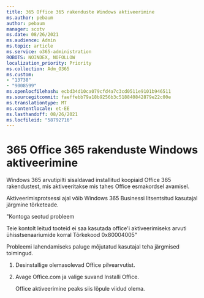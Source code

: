 ```yaml
---
title: 365 Office 365 rakenduste Windows aktiveerimine
ms.author: pebaum
author: pebaum
manager: scotv
ms.date: 08/26/2021
ms.audience: Admin
ms.topic: article
ms.service: o365-administration
ROBOTS: NOINDEX, NOFOLLOW
localization_priority: Priority
ms.collection: Adm_O365
ms.custom:
- "13738"
- "9008599"
ms.openlocfilehash: ecbd34d10ca079cfd4a7c3cd0511e9101b946511
ms.sourcegitcommit: faeffebb79a18b9256b3c518840842879e22c00e
ms.translationtype: MT
ms.contentlocale: et-EE
ms.lasthandoff: 08/26/2021
ms.locfileid: "58792716"
---
```

# <a name="activating-office-365-applications-on-windows-365-pcs"></a>365 Office 365 rakenduste Windows aktiveerimine

Windows 365 arvutipilti sisaldavad installitud koopiaid Office 365 rakendustest, mis aktiveeritakse mis tahes Office esmakordsel avamisel.

Aktiveerimisprotsessi ajal võib Windows 365 Businessi litsentsitud kasutajal järgmine tõrketeade.

"Kontoga seotud probleem

Teie kontolt leitud tooteid ei saa kasutada office'i aktiveerimiseks arvuti ühisstsenaariumide korral Tõrkekood 0x80004005"

Probleemi lahendamiseks paluge mõjutatud kasutajal teha järgmised toimingud. 

1. Desinstallige olemasolevad Office pilvearvutist.
1. Avage Office.com ja valige suvand Installi Office.

    Office aktiveerimine peaks siis lõpule viidud olema.
